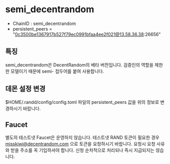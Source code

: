 # semi_decentrandom

- ChainID : semi_decentrandom
- persistent_peers = "0c3500be1367917b527f79ec0991bfaa4ee2f021@13.58.36.38:26656"

## 특징

semi_decentrandom은 DecentRandom의 베타 버전입니다. 검증인의 역할을 제한한 모델이기 때문에 semi- 접두어를 붙여 사용합니다.

## 데몬 설정 변경

$HOME/.randd/config/config.toml 파일의 persistent_peers 값을 위의 정보로 변경하시기 바랍니다.

## Faucet

별도의 테스트넷 Faucet은 운영하지 않습니다. 테스트넷 RAND 토큰이 필요한 경우 misskiwi@decentrandom.com 으로 토큰을 요청하시기 바랍니다. 요청시 요청 사유와 받을 주소를 꼭 기입하셔야 합니다. 신청 순차적으로 처리되나 즉시 지급되지는 않습니다.

